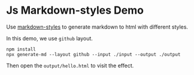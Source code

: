 Js Markdown-styles Demo
=======================

Use [markdown-styles](https://github.com/mixu/markdown-styles) to generate markdown to html with different styles.

In this demo, we use `github` layout.

```
npm install
npx generate-md --layout github --input ./input --output ./output
```

Then open the `output/hello.html` to visit the effect.

